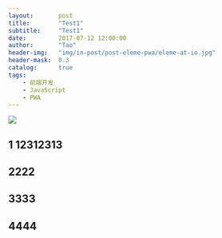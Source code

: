 ```yaml
---
layout:       post
title:        "Test1"
subtitle:     "Test1"
date:         2017-07-12 12:00:00
author:       "Tao"
header-img:   "img/in-post/post-eleme-pwa/eleme-at-io.jpg"
header-mask:  0.3
catalog:      true
tags:
    - 前端开发
    - JavaScript
    - PWA
---
```

![](liupengtao.com/img/post-bg-alitrip.jpg)

## 1 12312313 

## 2222

## 3333

## 4444

